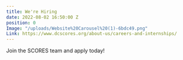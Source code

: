```yaml
---
title: We're Hiring
date: 2022-08-02 16:50:00 Z
position: 0
Image: "/uploads/Website%20Carousel%20(1)-6bdc49.png"
Link: https://www.dcscores.org/about-us/careers-and-internships/
---
```


Join the SCORES team and apply today!